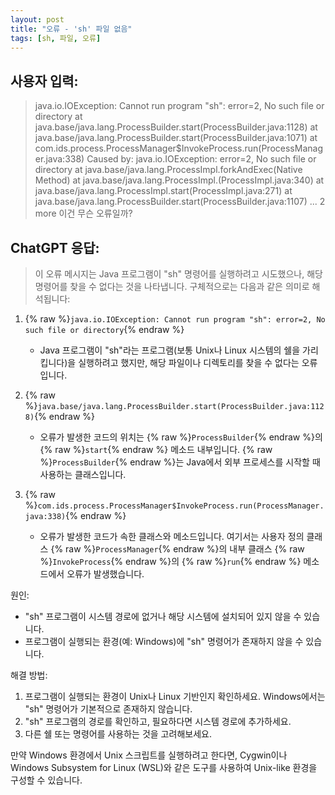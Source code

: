 ```yaml
---
layout: post
title: "오류 - 'sh' 파일 없음"
tags: [sh, 파일, 오류]
---
```


## 사용자 입력:
> java.io.IOException: Cannot run program "sh": error=2, No such file or directory
        at java.base/java.lang.ProcessBuilder.start(ProcessBuilder.java:1128)
        at java.base/java.lang.ProcessBuilder.start(ProcessBuilder.java:1071)
        at com.ids.process.ProcessManager$InvokeProcess.run(ProcessManager.java:338)
Caused by: java.io.IOException: error=2, No such file or directory
        at java.base/java.lang.ProcessImpl.forkAndExec(Native Method)
        at java.base/java.lang.ProcessImpl.<init>(ProcessImpl.java:340)
        at java.base/java.lang.ProcessImpl.start(ProcessImpl.java:271)
        at java.base/java.lang.ProcessBuilder.start(ProcessBuilder.java:1107)
        ... 2 more
이건 무슨 오류일까?

## ChatGPT 응답:
> 이 오류 메시지는 Java 프로그램이 "sh" 명령어를 실행하려고 시도했으나, 해당 명령어를 찾을 수 없다는 것을 나타냅니다. 구체적으로는 다음과 같은 의미로 해석됩니다:

1. {% raw %}`java.io.IOException: Cannot run program "sh": error=2, No such file or directory`{% endraw %}
    - Java 프로그램이 "sh"라는 프로그램(보통 Unix나 Linux 시스템의 쉘을 가리킵니다)을 실행하려고 했지만, 해당 파일이나 디렉토리를 찾을 수 없다는 오류입니다.
  
2. {% raw %}`java.base/java.lang.ProcessBuilder.start(ProcessBuilder.java:1128)`{% endraw %}
    - 오류가 발생한 코드의 위치는 {% raw %}`ProcessBuilder`{% endraw %}의 {% raw %}`start`{% endraw %} 메소드 내부입니다. {% raw %}`ProcessBuilder`{% endraw %}는 Java에서 외부 프로세스를 시작할 때 사용하는 클래스입니다.

3. {% raw %}`com.ids.process.ProcessManager$InvokeProcess.run(ProcessManager.java:338)`{% endraw %}
    - 오류가 발생한 코드가 속한 클래스와 메소드입니다. 여기서는 사용자 정의 클래스 {% raw %}`ProcessManager`{% endraw %}의 내부 클래스 {% raw %}`InvokeProcess`{% endraw %}의 {% raw %}`run`{% endraw %} 메소드에서 오류가 발생했습니다.

원인:
- "sh" 프로그램이 시스템 경로에 없거나 해당 시스템에 설치되어 있지 않을 수 있습니다.
- 프로그램이 실행되는 환경(예: Windows)에 "sh" 명령어가 존재하지 않을 수 있습니다.

해결 방법:
1. 프로그램이 실행되는 환경이 Unix나 Linux 기반인지 확인하세요. Windows에서는 "sh" 명령어가 기본적으로 존재하지 않습니다.
2. "sh" 프로그램의 경로를 확인하고, 필요하다면 시스템 경로에 추가하세요.
3. 다른 쉘 또는 명령어를 사용하는 것을 고려해보세요. 

만약 Windows 환경에서 Unix 스크립트를 실행하려고 한다면, Cygwin이나 Windows Subsystem for Linux (WSL)와 같은 도구를 사용하여 Unix-like 환경을 구성할 수 있습니다.


